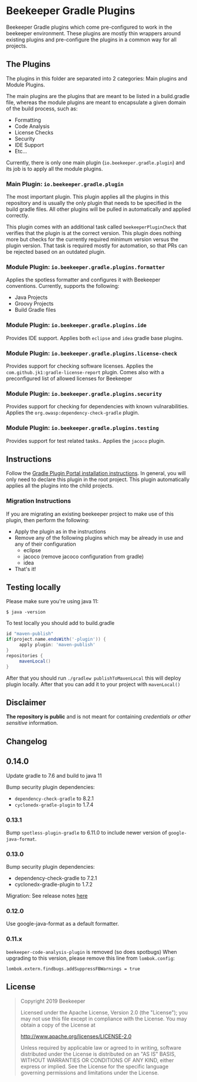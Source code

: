 # Beekeeper Gradle Plugins

Beekeeper Gradle plugins which come pre-configured to work in the beekeeper environment.
These plugins are mostly thin wrappers around existing plugins and pre-configure the
plugins in a common way for all projects.


## The Plugins

The plugins in this folder are separated into 2 categories: Main plugins and Module Plugins.

The main plugins are the plugins that are meant to be listed in a build.gradle file, whereas
the module plugins are meant to encapsulate a given domain of the build process, such as:

   * Formatting
   * Code Analysis
   * License Checks
   * Security
   * IDE Support
   * Etc...

Currently, there is only one main plugin (`io.beekeeper.gradle.plugin`) and its job
is to apply all the module plugins.

### Main Plugin: `io.beekeeper.gradle.plugin`

The most important plugin. This plugin applies all the plugins in this repository and is
usually the only plugin that needs to be specified in the build gradle files. All other plugins
will be pulled in automatically and applied correctly.

This plugin comes with an additional task called `beekeeperPluginCheck` that verifies
that the plugin is at the correct version. This plugin does nothing more but checks for the currently
required minimum version versus the plugin version. That task is required mostly for automation, so that
PRs can be rejected based on an outdated plugin.

### Module Plugin: `io.beekeeper.gradle.plugins.formatter`

Applies the spotless formatter and configures it with Beekeeper conventions. Currently, supports the following:

   * Java Projects
   * Groovy Projects
   * Build Gradle files

### Module Plugin: `io.beekeeper.gradle.plugins.ide`

Provides IDE support. Applies both `eclipse` and `idea` gradle base plugins.

### Module Plugin: `io.beekeeper.gradle.plugins.license-check`

Provides support for checking software licenses. Applies the `com.github.jk1:gradle-license-report` plugin.
Comes also with a preconfigured list of allowed licenses for Beekeeper

### Module Plugin: `io.beekeeper.gradle.plugins.security`

Provides support for checking for dependencies with known vulnarabilities.
Applies the `org.owasp:dependency-check-gradle` plugin.

### Module Plugin: `io.beekeeper.gradle.plugins.testing`

Provides support for test related tasks..
Applies the `jacoco` plugin.


## Instructions

Follow the [Gradle Plugin Portal installation instructions](https://plugins.gradle.org/plugin/io.beekeeper.gradle.plugin). In general,
you will only need to declare this plugin in the root project. This plugin automatically applies all the plugins into
the child projects.

### Migration Instructions
If you are migrating an existing beekeeper project to make use of this plugin, then perform the following:

   * Apply the plugin as in the instructions
   * Remove any of the following plugins which may be already in use and any of their configuration
      * eclipse
      * jacoco (remove jacoco configuration from gradle)
      * idea
   * That's it!

## Testing locally

Please make sure you're using java 11:
```
$ java -version
```

To test locally you should add to build.gradle
```groovy
id "maven-publish"
if(project.name.endsWith('-plugin')) {
     apply plugin: 'maven-publish'
}
repositories {
     mavenLocal()
}
```
After that you should run `./gradlew publishToMavenLocal` this will deploy plugin locally. After that you can add it to your project with `mavenLocal()`
## Disclaimer

**The repository is public** and is not meant for containing _credentials or other sensitive_ information.

## Changelog

## 0.14.0
Update gradle to 7.6 and build to java 11

Bump security plugin dependencies:
- `dependency-check-gradle` to 8.2.1
- `cyclonedx-gradle-plugin` to 1.7.4

### 0.13.1
Bump `spotless-plugin-gradle` to 6.11.0 to include newer version of `google-java-format`.

### 0.13.0
Bump security plugin dependencies:
- dependency-check-gradle to 7.2.1
- cyclonedx-gradle-plugin to 1.7.2

Migration:
See release notes [here](https://github.com/beekpr/beekeeper-gradle-plugins/releases/tag/0.13.0)

### 0.12.0
Use google-java-format as a default formatter.

### 0.11.x
`beekeeper-code-analysis-plugin` is removed (so does spotbugs)
When upgrading to this version, please remove this line from `lombok.config`:
```
lombok.extern.findbugs.addSuppressFBWarnings = true
```

## License
> Copyright 2019 Beekeeper
>
>Licensed under the Apache License, Version 2.0 (the "License");
>you may not use this file except in compliance with the License.
>You may obtain a copy of the License at
>
>   http://www.apache.org/licenses/LICENSE-2.0
>
>Unless required by applicable law or agreed to in writing, software
>distributed under the License is distributed on an "AS IS" BASIS,
>WITHOUT WARRANTIES OR CONDITIONS OF ANY KIND, either express or implied.
>See the License for the specific language governing permissions and
>limitations under the License.
